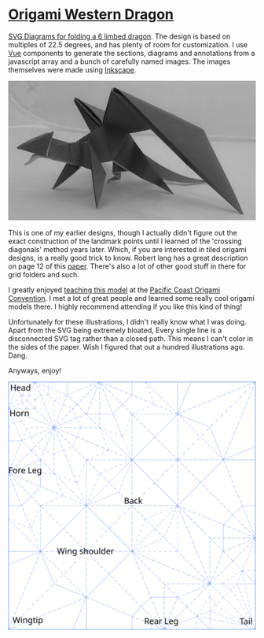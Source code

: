 # [Origami Western Dragon](https://caseyshields.github.io/dragon/)

[SVG Diagrams for folding a 6 limbed dragon](https://caseyshields.github.io/dragon/). The design is based on multiples of 22.5 degrees, and has plenty of room for customization. I use [Vue](https://vuejs.org/) components to generate the sections, diagrams and annotations from a javascript array and a bunch of carefully named images. The images themselves were made using [Inkscape](https://inkscape.org/en/).

![Origami Western Dragon](WesternDragon.jpg)

This is one of my earlier designs, though I actually didn't figure out the exact construction of the landmark points until I learned of the 'crossing diagonals' method years later. Which, if you are interested in tiled origami designs, is a really good trick to know. Robert lang has a great description on page 12 of this [paper](https://azdoc.pl/lang-rj-origami-and-geometric-constructions.html). There's also a lot of other good stuff in there for grid folders and such.

I greatly enjoyed [teaching this model](https://origamiusa.org/classes/pcoc/2017/western-dragon) at the [Pacific Coast Origami Convention](https://origamiusa.org/pcoc2017). I met a lot of great people and learned some really cool origami models there. I highly recommend attending if you like this kind of thing!

Unfortunately for these illustrations, I didn't really know what I was doing. Apart from the SVG being extremely bloated, Every single line is a disconnected SVG <line> tag rather than a closed path. This means I can't color in the sides of the paper. Wish I figured that out a hundred illustrations ago. Dang.

Anyways, enjoy!

![crease pattern](DragonCP.svg)
